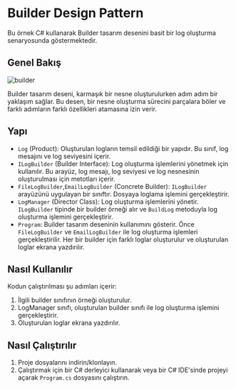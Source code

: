 # Builder Design Pattern

Bu örnek C# kullanarak Builder tasarım desenini basit bir log oluşturma senaryosunda göstermektedir.

## Genel Bakış

![builder](https://github.com/ozlematayy/design-patterns/assets/77455910/2cc83692-94c2-4b1e-8531-8d6fb2e27bc0)

Builder tasarım deseni, karmaşık bir nesne oluşturulurken adım adım bir yaklaşım sağlar. Bu desen, bir nesne oluşturma sürecini parçalara böler ve farklı adımların farklı özellikleri atamasına izin verir. 

## Yapı

- `Log` (Product): Oluşturulan logların temsil edildiği bir yapıdır. Bu sınıf, log mesajını ve log seviyesini içerir.
- `ILogBuilder` (Builder Interface): Log oluşturma işlemlerini yönetmek için kullanılır. Bu arayüz, log mesajı, log seviyesi ve log nesnesinin oluşturulması için metotları içerir.
- `FileLogBuilder`,`EmailLogBuilder` (Concrete Builder): `ILogBuilder` arayüzünü uygulayan bir sınıftır. Dosyaya loglama işlemini gerçekleştirir. 
- `LogManager` (Director Class): Log oluşturma işlemlerini yönetir. `ILogBuilder` tipinde bir builder örneği alır ve `BuildLog` metoduyla log oluşturma işlemini gerçekleştirir.
- `Program`: Builder tasarım deseninin kullanımını gösterir. Önce `FileLogBuilder` ve `EmailLogBuilder` ile log oluşturma işlemleri gerçekleştirilir. Her bir builder için farklı loglar oluşturulur ve oluşturulan loglar ekrana yazdırılır.

## Nasıl Kullanılır

Kodun çalıştırılması şu adımları içerir:

1. İlgili builder sınıfının örneği oluşturulur.
2. LogManager sınıfı, oluşturulan builder sınıfı ile log oluşturma işlemini gerçekleştirir.
3. Oluşturulan loglar ekrana yazdırılır.

## Nasıl Çalıştırılır

1. Proje dosyalarını indirin/klonlayın.
2. Çalıştırmak için bir C# derleyici kullanarak veya bir C# IDE'sinde projeyi açarak `Program.cs` dosyasını çalıştırın.
